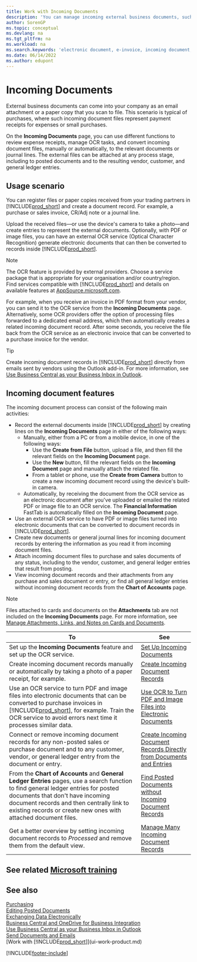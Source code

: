```yaml
---
title: Work with Incoming Documents
description: 'You can manage incoming external business documents, such as payment receipts or PDFs, manage OCR tasks, and convert files to electronic documents and records.'
author: SorenGP
ms.topic: conceptual
ms.devlang: na
ms.tgt_pltfrm: na
ms.workload: na
ms.search.keywords: 'electronic document, e-invoice, incoming document, OCR, ecommerce, document exchange, import invoice'
ms.date: 06/14/2022
ms.author: edupont
---
```

# <a name="incoming-documents"></a>Incoming Documents

External business documents can come into your company as an email attachment or a paper copy that you scan to file. This scenario is typical of purchases, where such incoming document files represent payment receipts for expenses or small purchases.

On the **Incoming Documents** page, you can use different functions to review expense receipts, manage OCR tasks, and convert incoming document files, manually or automatically, to the relevant documents or journal lines. The external files can be attached at any process stage, including to posted documents and to the resulting vendor, customer, and general ledger entries.

## <a name="usage-scenario"></a>Usage scenario

You can register files or paper copies received from your trading partners in [!INCLUDE[prod_short](includes/prod_short.md)] and create a document record. For example, a purchase or sales invoice, CR/Adj note or a journal line.

Upload the received files—or use the device's camera to take a photo—and create entries to represent the external documents. Optionally, with PDF or image files, you can have an external OCR service (Optical Character Recognition) generate electronic documents that can then be converted to records inside [!INCLUDE[prod_short](includes/prod_short.md)].

> [!NOTE]
> The OCR feature is provided by external providers. Choose a service package that is appropriate for your organisation and/or country/region. Find services compatible with [!INCLUDE[prod_short](includes/prod_short.md)] and details on available features at [AppSource.microsoft.com](https://go.microsoft.com/fwlink/?linkid=2081646).

For example, when you receive an invoice in PDF format from your vendor, you can send it to the OCR service from the **Incoming Documents** page. Alternatively, some OCR providers offer the option of processing files forwarded to a dedicated email address, which then automatically creates a related incoming document record. After some seconds, you receive the file back from the OCR service as an electronic invoice that can be converted to a purchase invoice for the vendor.

> [!TIP]
> Create incoming document records in [!INCLUDE[prod_short](includes/prod_short.md)] directly from emails sent by vendors using the Outlook add-in. For more information, see [Use Business Central as your Business Inbox in Outlook](work-outlook-addin.md).

## <a name="incoming-document-features"></a>Incoming document features

The incoming document process can consist of the following main activities:

* Record the external documents inside [!INCLUDE[prod_short](includes/prod_short.md)] by creating lines on the **Incoming Documents** page in either of the following ways:
  * Manually, either from a PC or from a mobile device, in one of the following ways:
    * Use the **Create from File** button, upload a file, and then fill the relevant fields on the **Incoming Document** page.
    * Use the **New** button, fill the relevant fields on the **Incoming Document** page and manually attach the related file.
    * From a tablet or phone, use the **Create from Camera** button to create a new incoming document record using the device's built-in camera.
  * Automatically, by receiving the document from the OCR service as an electronic document after you've uploaded or emailed the related PDF or image file to an OCR service. The **Financial Information** FastTab is automatically filled on the **Incoming Document** page.
* Use an external OCR service to have PDF or image files turned into electronic documents that can be converted to document records in [!INCLUDE[prod_short](includes/prod_short.md)].
* Create new documents or general journal lines for incoming document records by entering the information as you read it from incoming document files.
* Attach incoming document files to purchase and sales documents of any status, including to the vendor, customer, and general ledger entries that result from posting.
* View incoming document records and their attachments from any purchase and sales document or entry, or find all general ledger entries without incoming document records from the **Chart of Accounts** page.

> [!NOTE]
> Files attached to cards and documents on the **Attachments** tab are not included on the **Incoming Documents** page. For more information, see [Manage Attachments, Links, and Notes on Cards and Documents](ui-how-add-link-to-record.md).

| To | See |
| --- | --- |
| Set up the **Incoming Documents** feature and set up the OCR service. |[Set Up Incoming Documents](across-how-setup-income-documents.md) |
| Create incoming document records manually or automatically by taking a photo of a paper receipt, for example. |[Create Incoming Document Records](across-how-create-income-document-records.md) |
| Use an OCR service to turn PDF and image files into electronic documents that can be converted to purchase invoices in [!INCLUDE[prod_short](includes/prod_short.md)], for example. Train the OCR service to avoid errors next time it processes similar data. |[Use OCR to Turn PDF and Image Files into Electronic Documents](across-how-use-ocr-pdf-images-files.md) |
| Connect or remove incoming document records for any non-posted sales or purchase document and to any customer, vendor, or general ledger entry from the document or entry. |[Create Incoming Document Records Directly from Documents and Entries](across-how-connect-disconnect-income-document-records.md) |
| From the **Chart of Accounts** and **General Ledger Entries** pages, use a search function to find general ledger entries for posted documents that don't have incoming document records and then centrally link to existing records or create new ones with attached document files. |[Find Posted Documents without Incoming Document Records](across-how-find-posted-documents-without-income-document-records.md) |
| Get a better overview by setting incoming document records to *Processed* and remove them from the default view. |[Manage Many Incoming Document Records](across-how-manage-many-income-document-records.md) |

## <a name="see-related-microsoft-training"></a>See related [Microsoft training](/training/modules/incoming-documents-dynamics-365-business-central/)

## <a name="see-also"></a>See also

[Purchasing](purchasing-manage-purchasing.md)  
[Editing Posted Documents](across-edit-posted-document.md)  
[Exchanging Data Electronically](across-data-exchange.md)  
[Business Central and OneDrive for Business Integration](across-onedrive-overview.md)  
[Use Business Central as your Business Inbox in Outlook](work-outlook-addin.md)  
[Send Documents and Emails](ui-how-send-documents-email.md)  
[Work with [!INCLUDE[prod_short](includes/prod_short.md)]](ui-work-product.md)  


[!INCLUDE[footer-include](includes/footer-banner.md)]
